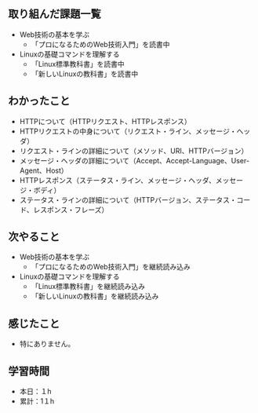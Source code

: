 ## 取り組んだ課題一覧
- Web技術の基本を学ぶ
  - 「プロになるためのWeb技術入門」を読書中
- Linuxの基礎コマンドを理解する
  - 「Linux標準教科書」を読書中
  - 「新しいLinuxの教科書」を読書中

## わかったこと
- HTTPについて（HTTPリクエスト、HTTPレスポンス）
- HTTPリクエストの中身について（リクエスト・ライン、メッセージ・ヘッダ）
- リクエスト・ラインの詳細について（メソッド、URI、HTTPバージョン）
- メッセージ・ヘッダの詳細について（Accept、Accept-Language、User-Agent、Host）
- HTTPレスポンス（ステータス・ライン、メッセージ・ヘッダ、メッセージ・ボディ）
- ステータス・ラインの詳細について（HTTPバージョン、ステータス・コード、レスポンス・フレーズ）

## 次やること
- Web技術の基本を学ぶ
  - 「プロになるためのWeb技術入門」を継続読み込み
- Linuxの基礎コマンドを理解する
  - 「Linux標準教科書」を継続読み込み
  - 「新しいLinuxの教科書」を継続読み込み

## 感じたこと
- 特にありません。

## 学習時間
- 本日：１h
- 累計：1１h
